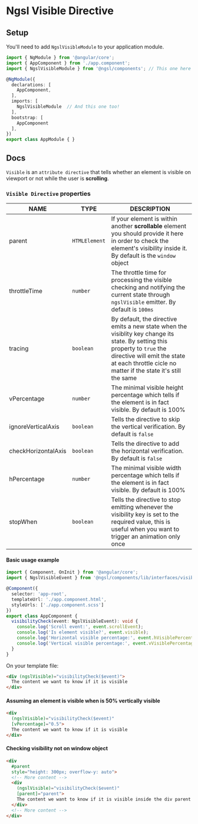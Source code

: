 #  Ngsl Visible Directive

##  Setup
You'll need to add `NgslVisibleModule` to your application module.

```typescript
import { NgModule } from '@angular/core';
import { AppComponent } from './app.component';
import { NgslVisibleModule } from '@ngsl/components'; // This one here

@NgModule({
  declarations: [
    AppComponent,
  ],
  imports: [
    NgslVisibleModule  // And this one too!
  ],
  bootstrap: [
    AppComponent
  ],
})
export class AppModule { }
```

##  Docs

`Visible` is an `attribute directive` that tells whether an element is visible on viewport or not while the user is **scrolling**.

###  `Visible Directive` properties

|NAME|TYPE|DESCRIPTION|
|-|-|-|
|parent|`HTMLElement`|If your element is within another **scrollable** element you should provide it here in order to check the element's visibility inside it. By default is the `window` object|
|throttleTime|`number`|The throttle time for processing the visible checking and notifying the current state through `ngslVisible` emitter. By default is `100ms`|
|tracing|`boolean`|By default, the directive emits a new state when the visiblity key change its state. By setting this property to `true` the directive will emit the state at each throttle cicle no matter if the state it's still the same|
|vPercentage|`number`|The minimal visible height percentage which tells if the element is in fact visible. By default is 100%|
|ignoreVerticalAxis|`boolean`|Tells the directive to skip the vertical verification. By default is `false`|
|checkHorizontalAxis|`boolean`|Tells the directive to add the horizontal verification. By default is `false`|
|hPercentage|`number`|The minimal visible width percentage which tells if the element is in fact visible. By default is 100%|
|stopWhen|`boolean`|Tells the directive to stop emitting whenever the visibility key is set to the required value, this is useful when you want to trigger an animation only once|

####  Basic usage example
```typescript
import { Component, OnInit } from '@angular/core';
import { NgslVisibleEvent } from '@ngsl/components/lib/interfaces/visible-event.interface';

@Component({
  selector: 'app-root',
  templateUrl: './app.component.html',
  styleUrls: ['./app.component.scss']
})
export class AppComponent {
  visibilityCheck(event: NgslVisibleEvent): void {
    console.log('Scroll event:', event.scrollEvent);
    console.log('Is element visible?', event.visible);
    console.log('Horizontal visible percentage:', event.hVisiblePercentage);
    console.log('Vertical visible percentage:', event.vVisiblePercentage);
  }
}
```

On your template file:

```html
<div (ngslVisible)="visibilityCheck($event)">
  The content we want to know if it is visible
</div>
```
#### Assuming an element is visible when is 50% vertically visible
```html
<div 
  (ngslVisible)="visibilityCheck($event)"
  [vPercentage]="0.5">
  The content we want to know if it is visible
</div>
```

#### Checking visibility not on window object

```html
<div 
  #parent 
  style="height: 300px; overflow-y: auto">
  <!-- More content -->
  <div 
    (ngslVisible)="visibilityCheck($event)" 
    [parent]="parent">
    The content we want to know if it is visible inside the div parent
  </div>
  <!-- More content -->
</div>
```
